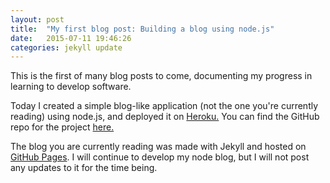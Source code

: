 ```yaml
---
layout: post
title:  "My first blog post: Building a blog using node.js"
date:   2015-07-11 19:46:26
categories: jekyll update
---
```


This is the first of many blog posts to come, documenting my progress in learning to develop software. 

Today I created a simple blog-like application (not the one you're currently reading) using node.js, and deployed it on [Heroku.][nodejsblog]
You can find the GitHub repo for the project [here.][github] 

The blog you are currently reading was made with Jekyll and hosted on [GitHub Pages][pages]. I will continue to develop my node blog, but I will not post any updates to it for the time being.

[github]: https://github.com/tobyschneider/nodejsblog/
[nodejsblog]: https://tobyjsblog.herokuapp.com/
[pages]: https://pages.github.com/